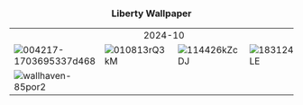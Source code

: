 <h3><center>Liberty Wallpaper</center></h3>
<table class="sn_2024-10" width="100%">
	<tr>
		<td colspan="4" style="text-align:center">2024-10</td>
	</tr>
	<tr class="cont">
		<td width="25%"><img src="https://cdn.jsdelivr.net/gh/Zander-Hwang/picture/file/wallpaper/004217-1703695337d468.jpg" alt="004217-1703695337d468"/></td>
	    <td width="25%"><img src="https://cdn.jsdelivr.net/gh/Zander-Hwang/picture/file/wallpaper/010813rQ3kM.jpg" alt="010813rQ3kM"/></td>
        <td width="25%"><img src="https://cdn.jsdelivr.net/gh/Zander-Hwang/picture/file/wallpaper/114426kZcDJ.jpg" alt="114426kZcDJ"/></td>
        <td width="25%"><img src="https://cdn.jsdelivr.net/gh/Zander-Hwang/picture/file/wallpaper/183124HCqLE.jpg" alt="183124HCqLE"/></td>
    </tr>
    <tr class="cont">
		<td width="25%"><img src="https://cdn.jsdelivr.net/gh/Zander-Hwang/picture/file/wallpaper/wallhaven-85por2.jpg" alt="wallhaven-85por2"/></td>
	</tr>
</table>